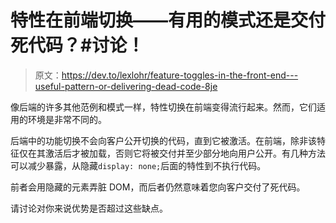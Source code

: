 # 特性在前端切换——有用的模式还是交付死代码？#讨论！

> 原文：<https://dev.to/lexlohr/feature-toggles-in-the-front-end---useful-pattern-or-delivering-dead-code-8je>

像后端的许多其他范例和模式一样，特性切换在前端变得流行起来。然而，它们适用的环境是非常不同的。

后端中的功能切换不会向客户公开切换的代码，直到它被激活。在前端，除非该特征仅在其激活后才被加载，否则它将被交付并至少部分地向用户公开。有几种方法可以减少暴露，从隐藏`display: none;`后面的特性到不执行代码。

前者会用隐藏的元素弄脏 DOM，而后者仍然意味着您向客户交付了死代码。

请讨论对你来说优势是否超过这些缺点。